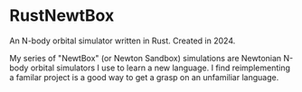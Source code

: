 # RustNewtBox
An N-body orbital simulator written in Rust. Created in 2024.

My series of "NewtBox" (or Newton Sandbox) simulations are Newtonian N-body orbital simulators I use to learn a new language. I find reimplementing a familar project is a good way to get a grasp on an unfamiliar language.
